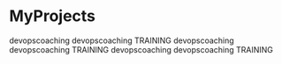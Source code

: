 # MyProjects 
devopscoaching
devopscoaching
TRAINING
devopscoaching
devopscoaching
TRAINING
devopscoaching
devopscoaching
TRAINING
